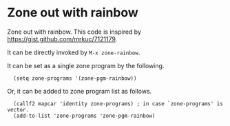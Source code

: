 Zone out with rainbow
=====================

Zone out with rainbow. This code is inspired by <https://gist.github.com/mrkuc/7121179>.

It can be directly invoked by `M-x zone-rainbow`.

It can be set as a single zone program by the following.

``` common-lisp
  (setq zone-programs '(zone-pgm-rainbow))
```

Or, it can be added to zone program list as follows.

``` common-lisp
  (callf2 mapcar 'identity zone-programs) ; in case `zone-programs' is vector.
  (add-to-list 'zone-programs 'zone-pgm-rainbow)
```
